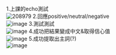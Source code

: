 1.上課的echo測試  
![208979](https://user-images.githubusercontent.com/125955622/236685011-7a896eb2-b2aa-433f-955e-4f63d3c0cb2c.jpg)
2.回應positive/neutral/negative  
![image](https://user-images.githubusercontent.com/125955622/236685039-4ae76220-aecf-4796-8eb4-0380dd3c673e.png)
3.測試測試  
![image](https://user-images.githubusercontent.com/125955622/236685047-1dec587e-8967-4330-9148-1b15dd86e5c0.png)
4.成功把結果變成中文&取得信心值  
![image](https://user-images.githubusercontent.com/125955622/236685052-186ac3d9-849e-499b-bc41-f08bba82345c.png)
5.成功提取出主詞(?)  
![image](https://user-images.githubusercontent.com/125955622/236685056-6186d93c-779d-46f9-b13c-415783f18a93.png)
